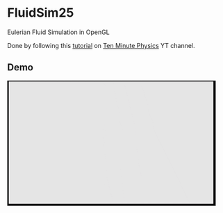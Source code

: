 # FluidSim25
Eulerian Fluid Simulation in OpenGL

Done by following this [tutorial](https://www.youtube.com/watch?v=iKAVRgIrUOU) on 
[Ten Minute Physics](https://www.youtube.com/@TenMinutePhysics) YT channel.
## Demo

![demo.git](https://github.com/Szyntos/FluidSim25/blob/main/demo_downsized.gif)
